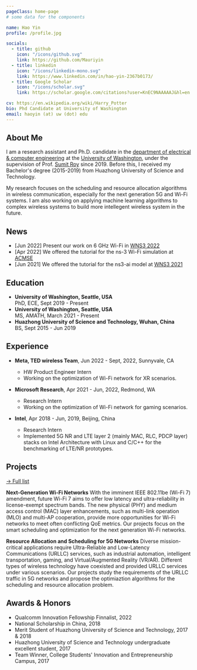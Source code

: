 ```yaml
---
pageClass: home-page
# some data for the components

name: Hao Yin
profile: /profile.jpg

socials:
  - title: github
    icon: "/icons/github.svg"
    link: https://github.com/Mauriyin
  - title: linkedin
    icon: "/icons/linkedin-mono.svg"
    link: https://www.linkedin.com/in/hao-yin-2367b0173/
  - title: Google Scholar
    icon: "/icons/scholar.svg"
    link: https://scholar.google.com/citations?user=KnEC9NAAAAAJ&hl=en

cv: https://en.wikipedia.org/wiki/Harry_Potter
bio: Phd Candidate at University of Washington
email: haoyin (at) uw (dot) edu
---
```


<ProfileSection :frontmatter="$page.frontmatter" />

## About Me
I am a research assistant and Ph.D. candidate in the [department of electrical & computer engineering](https://www.ece.uw.edu/) at the [University of Washington](https://www.washington.edu/), under the supervision of Prof. [Sumit Roy](https://people.ece.uw.edu/roy/) since 2019. Before this, I received my Bachelor's degree (2015-2019) from Huazhong University of Science and Technology.
              
My research focuses on the scheduling and resource allocation algorithms in wireless communication, especially for the next generation 5G and Wi-Fi systems. I am also working on applying machine learning algorithms to complex wireless systems to build more intellegent wireless system in the future.

## News

- [Jun 2022] Present our work on 6 GHz Wi-Fi in [WNS3 2022](https://www.nsnam.org/research/wns3/wns3-2022/program/)
- [Apr 2022] We offered the tutorial for the ns-3 Wi-Fi simulation at [ACMSE](https://acmse.net/2022/tutorials-offered/#tut-work04)
- [Jun 2021] We offered the tutorial for the ns3-ai model at [WNS3 2021](https://www.nsnam.org/research/wns3/wns3-2021/tutorials/)


## Education

- **University of Washington, Seattle, USA** <br/>
PhD, ECE, Sept 2019 - Present
- **University of Washington, Seattle, USA** <br/>
MS, AMATH, March 2021 - Present
- **Huazhong University of Science and Technology, Wuhan, China** <br/>
BS, Sept 2015 - Jun 2019

## Experience

- **Meta, TED wireless Team**, Jun 2022 - Sept, 2022, Sunnyvale, CA
  - HW Product Engineer Intern
  - Working on the optimization of Wi-Fi network for XR scenarios.

- **Microsoft Research**, Apr 2021 - Jun, 2022, Redmond, WA
  - Research Intern
  - Working on the optimization of Wi-Fi network for gaming scenarios.

- **Intel**, Apr 2018 - Jun, 2019, Beijing, China
  - Research Intern
  - Implemented 5G NR and LTE layer 2 (mainly MAC, RLC, PDCP layer) stacks on Intel Architecture with Linux and C/C++ for the benchmarking of LTE/NR prototypes.
  
## Projects


[→ Full list](/projects/)

<ProjectCard image="/projects/wifi.png" hideBorder=true>

  **Next-Generation Wi-Fi Networks**
With the imminent IEEE 802.11be (Wi-Fi 7) amendment, future Wi-Fi 7 aims to offer low latency and ultra-reliability in license-exempt spectrum bands. The new physical (PHY) and medium access control (MAC) layer enhancements, such as multi-link operation (MLO) and multi-AP cooperation, provide more opportunities for Wi-Fi networks to meet often conflicting QoE metrics. Our projects focus on the smart scheduling and optimization for the next generation Wi-Fi networks.

</ProjectCard>

<ProjectCard image="/projects/5g.png" hideBorder=true>

  **Resource Allocation and Scheduling for 5G Networks**
  Diverse mission-critical applications require Ultra-Reliable and Low-Latency Communications (URLLC) services, such as industrial automation, intelligent transportation, gaming, and Virtual/Augmented Reality (VR/AR). Different types of wireless technology have coexisted and provided URLLC services under various scenarios. Our projects study the requirements of the URLLC traffic in 5G networks and propose the optimiaztion algorithms for the scheduling and resource allocation problem.

</ProjectCard>

<!-- <ProjectCard hideBorder=true>

  **The ns-3 simulation tools**
  
  [[Link](https://www.google.com)]

</ProjectCard>

<ProjectCard hideBorder=true>

  **Vehicle to Everything (V2X) Communication**
  
  [[Link](https://www.google.com)]

</ProjectCard> -->


## Awards & Honors
- Qualcomm Innovation Fellowship Finnalist, 2022 
- National Scholarship in China, 2018
- Merit Student of Huazhong University of Science and Technology, 2017 & 2018
- Huazhong University of Science and Technology undergraduate excellent student, 2017
- Team Winner, College Students' Innovation and Entrepreneurship Campus, 2017

<!-- ### Contests

- First place in **The Hogwarts House Cup** -->


<!-- Custom style for this page -->

<style lang="stylus">

.theme-container.home-page .page
  font-size 14px
  font-family "lucida grande", "lucida sans unicode", lucida, "Helvetica Neue", Helvetica, Arial, sans-serif;
  p
    margin 0 0 0.5rem
  p, ul, ol
    line-height normal
  a
    font-weight normal
  .theme-default-content:not(.custom) > h2
    margin-bottom 0.5rem
  .theme-default-content:not(.custom) > h2:first-child + p
    margin-top 0.5rem
  .theme-default-content:not(.custom) > h3
    padding-top 4rem

  /* Override */
  .md-card
    margin-top 0.5em
    .card-image
      padding 0.2rem
      img
        max-width 120px
        max-height 120px
    .card-content p
      -webkit-margin-after 0.2em

@media (max-width: 419px)
  .theme-container.home-page .page
    p, ul, ol
      line-height 1.5

    .md-card
      .card-image
        img 
          width 100%
          max-width 400px

</style>
